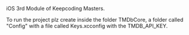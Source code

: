 iOS 3rd Module of Keepcoding Masters.

To run the project plz create inside the folder TMDbCore, a folder called "Config" with a file called Keys.xcconfig with the TMDB_API_KEY.
